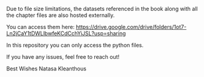 Due to file size limitations, the datasets referenced in the book along with all the chapter files are also hosted externally. 

You can access them here: https://drive.google.com/drive/folders/1ot7-Ln2jCaY1tDWLlbwfeKCdCchYiJSL?usp=sharing

In this repository you can only access the python files.

If you have any issues, feel free to reach out!

Best Wishes
Natasa Kleanthous
